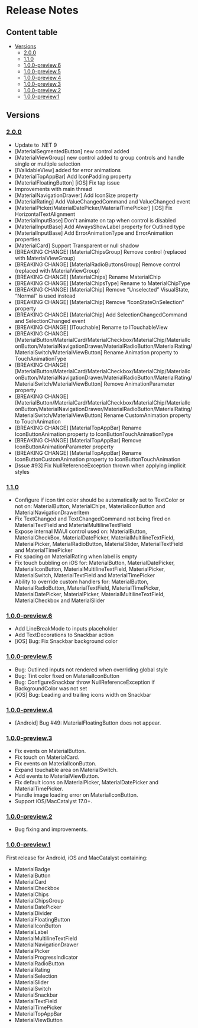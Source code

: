 # Release Notes <!-- omit from toc -->

## Content table <!-- omit from toc -->
- [Versions](#versions)
  - [2.0.0](#200)
  - [1.1.0](#110)
  - [1.0.0-preview.6](#100-preview6)
  - [1.0.0-preview.5](#100-preview5)
  - [1.0.0-preview.4](#100-preview4)
  - [1.0.0-preview.3](#100-preview3)
  - [1.0.0-preview.2](#100-preview2)
  - [1.0.0-preview.1](#100-preview1)

## Versions
### [2.0.0](https://www.nuget.org/packages/HorusStudio.Maui.MaterialDesignControls/2.0.0)
- Update to .NET 9
- [MaterialSegmentedButton] new control added
- [MaterialViewGroup] new control added to group controls and handle single or multiple selection
- [IValidableView] added for error animations
- [MaterialTopAppBar] Add IconPadding property
- [MaterialFloatingButton] [iOS] Fix tap issue
- Improvements with main thread
- [MaterialNavigationDrawer] Add IconSize property
- [MaterialRating] Add ValueChangedCommand and ValueChanged event
- [MaterialPicker/MaterialDatePicker/MaterialTimePicker] [iOS] Fix HorizontalTextAlignment
- [MaterialInputBase] Don't animate on tap when control is disabled
- [MaterialInputBase] Add AlwaysShowLabel property for Outlined type
- [MaterialInputBase] Add ErrorAnimationType and ErrorAnimatiion properties
- [MaterialCard] Support Transparent or null shadow
- [BREAKING CHANGE] [MaterialChipsGroup] Remove control (replaced with MaterialViewGroup)
- [BREAKING CHANGE] [MaterialRadioButtonsGroup] Remove control (replaced with MaterialViewGroup)
- [BREAKING CHANGE] [MaterialChips] Rename MaterialChip
- [BREAKING CHANGE] [MaterialChipsType] Rename to MaterialChipType
- [BREAKING CHANGE] [MaterialChip] Remove “Unselected” VisualState, “Normal” is used instead
- [BREAKING CHANGE] [MaterialChip] Remove “IconStateOnSelection” property
- [BREAKING CHANGE] [MaterialChip] Add SelectionChangedCommand and SelectionChanged event
- [BREAKING CHANGE] [ITouchable] Rename to ITouchableView
- [BREAKING CHANGE] [MaterialButton/MaterialCard/MaterialCheckbox/MaterialChip/MaterialIconButton/MaterialNavigationDrawer/MaterialRadioButton/MaterialRating/MaterialSwitch/MaterialViewButton] Rename Animation property to TouchAnimationType
- [BREAKING CHANGE] [MaterialButton/MaterialCard/MaterialCheckbox/MaterialChip/MaterialIconButton/MaterialNavigationDrawer/MaterialRadioButton/MaterialRating/MaterialSwitch/MaterialViewButton] Remove AnimationParameter property
- [BREAKING CHANGE] [MaterialButton/MaterialCard/MaterialCheckbox/MaterialChip/MaterialIconButton/MaterialNavigationDrawer/MaterialRadioButton/MaterialRating/MaterialSwitch/MaterialViewButton] Rename CustomAnimation property to TouchAnimation
- [BREAKING CHANGE] [MaterialTopAppBar] Rename IconButtonAnimation property to IconButtonTouchAnimationType
- [BREAKING CHANGE] [MaterialTopAppBar] Remove IconButtonAnimationParameter property
- [BREAKING CHANGE] [MaterialTopAppBar] Rename IconButtonCustomAnimation property to IconButtonTouchAnimation
- [Issue #93] Fix NullReferenceException thrown when applying implicit styles

### [1.1.0](https://www.nuget.org/packages/HorusStudio.Maui.MaterialDesignControls/1.1.0)
* Configure if icon tint color should be automatically set to TextColor or not on: MaterialButton, MaterialChips, MaterialIconButton and MaterialNavigationDrawerItem
* Fix TextChanged and TextChangedCommand not being fired on MaterialTextField and MaterialMultilineTextField
* Expose internal MAUI control used on: MaterialButton, MaterialCheckBox, MaterialDatePicker, MaterialMultilineTextField, MaterialPicker, MaterialRadioButton, MaterialSlider, MaterialTextField and MaterialTimePicker
* Fix spacing on MaterialRating when label is empty
* Fix touch bubbling on iOS for: MaterialButton, MaterialDatePicker, MaterialIconButton, MaterialMultilineTextField, MaterialPicker, MaterialSwitch, MaterialTextField and MaterialTimePicker
* Ability to override custom handlers for: MaterialButton, MaterialRadioButton, MaterialTextField, MaterialTimePicker, MaterialDatePicker, MaterialPicker, MaterialMultilineTextField, MaterialCheckbox and MaterialSlider
  
### [1.0.0-preview.6](https://www.nuget.org/packages/HorusStudio.Maui.MaterialDesignControls/1.0.0-preview.6)
* Add LineBreakMode to inputs placeholder
* Add TextDecorations to Snackbar action
* [iOS] Bug: Fix Snackbar background color
  
### [1.0.0-preview.5](https://www.nuget.org/packages/HorusStudio.Maui.MaterialDesignControls/1.0.0-preview.5)
* Bug: Outlined inputs not rendered when overriding global style
* Bug: Tint color fixed on MaterialIconButton
* Bug: ConfigureSnackbar throw NullReferenceException if BackgroundColor was not set
* [iOS] Bug: Leading and trailing icons width on Snackbar
 
### [1.0.0-preview.4](https://www.nuget.org/packages/HorusStudio.Maui.MaterialDesignControls/1.0.0-preview.4)
* [Android] Bug #49: MaterialFloatingButton does not appear.

### [1.0.0-preview.3](https://www.nuget.org/packages/HorusStudio.Maui.MaterialDesignControls/1.0.0-preview.3)
* Fix events on MaterialButton.
* Fix touch on MaterialCard.
* Fix events on MaterialIconButton.
* Expand touchable area on MaterialSwitch.
* Add events to MaterialViewButton.
* Fix default icons on MaterialPicker, MaterialDatePicker and MaterialTimePicker.
* Handle image loading error on MaterialIconButton.
* Support iOS/MacCatalyst 17.0+.

### [1.0.0-preview.2](https://www.nuget.org/packages/HorusStudio.Maui.MaterialDesignControls/1.0.0-preview.2)
* Bug fixing and improvements.

### [1.0.0-preview.1](https://www.nuget.org/packages/HorusStudio.Maui.MaterialDesignControls/1.0.0-preview.1)
First release for Android, iOS and MacCatalyst containing:
* MaterialBadge
* MaterialButton
* MaterialCard
* MaterialCheckbox
* MaterialChips
* MaterialChipsGroup
* MaterialDatePicker
* MaterialDivider
* MaterialFloatingButton
* MaterialIconButton
* MaterialLabel
* MaterialMultilineTextField
* MaterialNavigationDrawer
* MaterialPicker
* MaterialProgressIndicator
* MaterialRadioButton
* MaterialRating
* MaterialSelection
* MaterialSlider
* MaterialSwitch
* MaterialSnackbar
* MaterialTextField
* MaterialTimePicker
* MaterialTopAppBar
* MaterialViewButton

